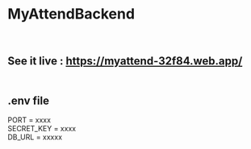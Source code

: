 # MyAttendBackend<br/><br/>

## See it live : https://myattend-32f84.web.app/<br/><br/>

## .env file<br/>
PORT = xxxx<br/>
SECRET_KEY = xxxx<br/>
DB_URL = xxxxx
